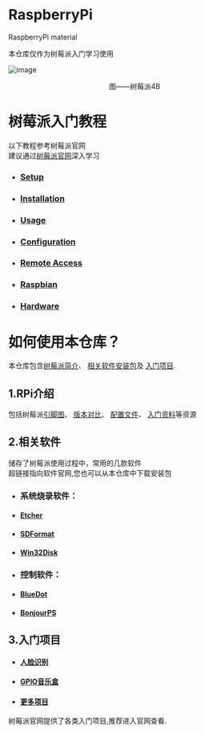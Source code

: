 # RaspberryPi
RaspberryPi material

本仓库仅作为树莓派入门学习使用

![image](https://github.com/MakerLab308/RaspberryPi/blob/master/RPi%E4%BB%8B%E7%BB%8D/Rpi_4B.png)
<div align=center>图——树莓派4B</div>

# 树莓派入门教程
以下教程参考树莓派官网<br>建议通过[树莓派官网](https://www.raspberrypi.org/)深入学习

+ ### [Setup](https://www.raspberrypi.org/documentation/setup/)
+ ### [Installation](https://www.raspberrypi.org/documentation/installation/)
+ ### [Usage](https://www.raspberrypi.org/documentation/usage/)
+ ### [Configuration](https://www.raspberrypi.org/documentation/configuration/)
+ ### [Remote Access](https://www.raspberrypi.org/documentation/remote-access/)
+ ### [Raspbian](https://www.raspberrypi.org/documentation/raspbian/)
+ ### [Hardware](https://www.raspberrypi.org/documentation/hardware/)


# 如何使用本仓库？
本仓库包含[树莓派简介](https://github.com/MakerLab308/RaspberryPi/tree/master/RPi%E4%BB%8B%E7%BB%8D)、
[相关软件安装包](https://github.com/MakerLab308/RaspberryPi/tree/master/%E8%BD%AF%E4%BB%B6)及
[入门项目](https://github.com/MakerLab308/RaspberryPi/tree/master/%E9%A1%B9%E7%9B%AE).

## 1.RPi介绍
包括树莓派[引脚图](https://github.com/MakerLab308/RaspberryPi/blob/master/RPi%E4%BB%8B%E7%BB%8D/RPi_pin.png)、
[版本对比](https://github.com/MakerLab308/RaspberryPi/blob/master/RPi%E4%BB%8B%E7%BB%8D/raspberrypi-version-compare.png)、
[配置文件](https://github.com/MakerLab308/RaspberryPi/blob/master/RPi%E4%BB%8B%E7%BB%8D/wpa_supplicant.conf)、
[入门资料](https://github.com/MakerLab308/RaspberryPi/blob/master/RPi%E4%BB%8B%E7%BB%8D/RPi.xmind)等资源

## 2.相关软件
储存了树莓派使用过程中，常用的几款软件<br>超链接指向软件官网,您也可以从本仓库中下载安装包
+ ### 系统烧录软件：
+ #### [Etcher](https://www.balena.io/etcher/)
+ #### [SDFormat](https://www.sdcard.org/downloads/formatter/)
+ #### [Win32Disk](https://sourceforge.net/projects/win32diskimager/)

+ ### 控制软件：
+ #### [BlueDot](https://play.google.com/store/apps/details?id=com.stuffaboutcode.bluedot&hl=en)
+ #### [BonjourPS](https://support.apple.com/kb/dl999?locale=zh_CN)

## 3.入门项目
+ #### [人脸识别](https://github.com/MakerLab308/RaspberryPi/tree/master/%E9%A1%B9%E7%9B%AE/Face%20recognition)
+ #### [GPIO音乐盒](https://github.com/MakerLab308/RaspberryPi/blob/master/%E9%A1%B9%E7%9B%AE/GPIO%20music%20box%20_%20Raspberry%20Pi%20Projects.pdf)
+ #### [更多项目](https://projects.raspberrypi.org/en/)
树莓派官网提供了各类入门项目,推荐进入官网查看.

